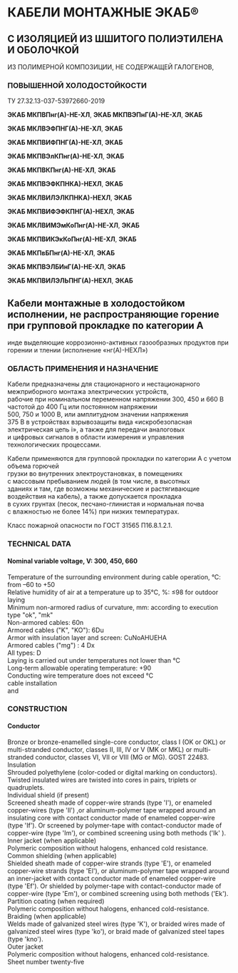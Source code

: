 # КАБЕЛИ МОНТАЖНЫЕ ЭКАБ®

## С ИЗОЛЯЦИЕЙ ИЗ ШШИТОГО ПОЛИЭТИЛЕНА И ОБОЛОЧКОЙ  
ИЗ ПОЛИМЕРНОЙ КОМПОЗИЦИИ, НЕ СОДЕРЖАЩЕЙ ГАЛОГЕНОВ,

### ПОВЫШЕННОЙ ХОЛОДОСТОЙКОСТИ 
ТУ 27.32.13-037-53972660-2019  

**ЭКАБ МКПВПнг(А)-НЕ-ХЛ**, **ЭКАБ МКПВЭПнГ(А)-НЕ-ХЛ**, **ЭКАБ**

**ЭКАБ МКЛВЭФПНГ(А)-НЕ-ХЛ**, **ЭКАБ**

**ЭКАБ МКПВИФПНГ(А)-НЕ-ХЛ**, **ЭКАБ**

**ЭКАБ МКПВЭлКПнг(А)-НЕ-ХЛ**, **ЭКАБ**

**ЭКАБ МКПВКПнг(А)-НЕ-ХЛ**, **ЭКАБ**

**ЭКАБ МКПВЭФКПНКА)-НЕХЛ**, **ЭКАБ**

**ЭКАБ МКЛВИЛЭЛКПНКА)-НЕХЛ**, **ЭКАБ**

**ЭКАБ МКПВИФЭФКПНГ(А)-НЕХЛ**, **ЭКАБ**

**ЭКАБ МКЛВИМЭмКоПнг(А)-НЕ-ХЛ**, **ЭКАБ**

**ЭКАБ МКПВИКЭкКоПнг(А)-НЕ-ХЛ**, **ЭКАБ**

**ЭКАБ МКПвБПнг(А)-НЕ-ХЛ**, **ЭКАБ**

**ЭКАБ МКПВЭЛБИнГ(А)-НЕ-ХЛ**, **ЭКАБ**

**ЭКАБ МКПВИЛЭЛЬПНГ(А)-НЕХЛ**, **ЭКАБ**

## Кабели монтажные в холодостойком исполнении, не распространяющие горение при групповой прокладке по категории А   
инде выделяющие коррозионно-активных газообразных продуктов при горении и тлении (исполнение «нг(А)-НЕХЛ»)

### ОБЛАСТЬ ПРИМЕНЕНИЯ И НАЗНАЧЕНИЕ 

Кабели предназначены для стационарного и нестационарного  
межприборного монтажа электрических устройств,  
рабочие при номинальном переменном напряжении 300, 450 и 660 В частотой до 400 Гц или постоянном напряжении  
500, 750 и 1000 В, или амплитудном значении напряжения  
375 В в устройствах взрывозащиты вида «искробезопасная  
электрическая цепь i», а также для передачи аналоговых  
и цифровых сигналов в области измерения и управления  
технологических процессами.

Кабели применяются для групповой прокладки по категории А с учетом объема горючей  
грузки во внутренних электроустановках, в помещениях  
с массовым пребыванием людей (в том числе, в высотных  
зданиях и там, где возможны механические и растягивающие  
воздействия на кабель), а также допускается прокладка  
в сухих грунтах (песок, песчано-глинистая и нормальная почва  
с влажностью не более 14%) при низких температурах.

Класс пожарной опасности по ГОСТ 31565 П16.8.1.2.1.

### TECHNICAL DATA

#### Nominal variable voltage, V: 300, 450, 660  
Temperature of the surrounding environment during cable operation, °C: from –60 to +50  
Relative humidity of air at a temperature up to 35°C, %: ≤98 for outdoor laying  
Minimum non-armored radius of curvature, mm: according to execution type "ok", "mk"  
Non-armored cables: 60n  
Armored cables ("K", "KO"): 6Du  
Armor with insulation layer and screen: CuNoAHUEHA  
Armored cables ("mg") : 4 Dx  
All types: D  
Laying is carried out under temperatures not lower than °C  
Long-term allowable operating temperature: +90  
Conducting wire temperature does not exceed °C  
cable installation  
and  

### CONSTRUCTION

#### Conductor  
Bronze or bronze-enamelled single-core conductor, class I (OK or OKL) or multi-stranded conductor, classes II, III, IV or V (MK or MKL) or multi-stranded conductor, classes VI, VII or VIII (MG or MG). GOST 22483.  
Insulation  
Shrouded polyethylene (color-coded or digital marking on conductors).  
Twisted insulated wires are twisted into cores in pairs, triplets or quadruplets.  
Individual shield (if present)  
Screened sheath made of copper-wire strands (type 'I'), or enameled copper-wires (type 'Il') ,or aluminum-polymer tape wrapped around an insulating core with contact conductor made of enameled copper-wire (type 'If'). Or screened by polymer-tape with contact-conductor made of copper-wire (type 'Im'), or combined screening using both methods ('Ik' ).  
Inner jacket (when applicable)  
Polymeric composition without halogens, enhanced cold resistance.  
Common shielding (when applicable)  
Shielded sheath made of copper-wire strands (type 'E'), or enameled copper-wire strands (type 'El'), or aluminum-polymer tape wrapped around an inner-jacket with contact conductor made of enameled copper-wire (type 'Ef'). Or shielded by polymer-tape with contact-conductor made of copper-wire (type 'Em'), or combined screening using both methods ('Ek').  
Partition coating (when required)  
Polymeric composition without halogens, enhanced cold-resistance.  
Braiding (when applicable)  
Welds made of galvanized steel wires (type 'K'), or braided wires made of galvanized steel wires (type 'ko'), or braid made of galvanized steel tapes (type 'kno').  
Outer jacket  
Polymeric composition without halogens, enhanced cold-resistance.  
Sheet number twenty-five  